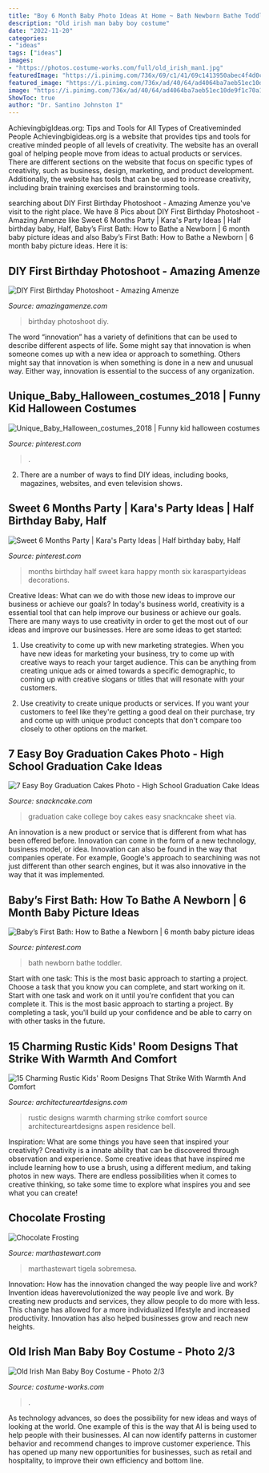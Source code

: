 ```yaml
---
title: "Boy 6 Month Baby Photo Ideas At Home ~ Bath Newborn Bathe Toddler"
description: "Old irish man baby boy costume"
date: "2022-11-20"
categories:
- "ideas"
tags: ["ideas"]
images:
- "https://photos.costume-works.com/full/old_irish_man1.jpg"
featuredImage: "https://i.pinimg.com/736x/69/c1/41/69c1413950abec4f4d0c63cb4d52a26d.jpg"
featured_image: "https://i.pinimg.com/736x/ad/40/64/ad4064ba7aeb51ec10de9f1c70a19f59.jpg"
image: "https://i.pinimg.com/736x/ad/40/64/ad4064ba7aeb51ec10de9f1c70a19f59.jpg"
ShowToc: true
author: "Dr. Santino Johnston I"
---
```



AchievingbigIdeas.org: Tips and Tools for All Types of Creativeminded People
Achievingbigideas.org is a website that provides tips and tools for creative minded people of all levels of creativity. The website has an overall goal of helping people move from ideas to actual products or services. There are different sections on the website that focus on specific types of creativity, such as business, design, marketing, and product development. Additionally, the website has tools that can be used to increase creativity, including brain training exercises and brainstorming tools.

	

		
searching about DIY First Birthday Photoshoot - Amazing Amenze you've visit to the right place. We have 8 Pics about DIY First Birthday Photoshoot - Amazing Amenze like Sweet 6 Months Party | Kara&#039;s Party Ideas | Half birthday baby, Half, Baby’s First Bath: How to Bathe a Newborn | 6 month baby picture ideas and also Baby’s First Bath: How to Bathe a Newborn | 6 month baby picture ideas. Here it is:
		
    
## DIY First Birthday Photoshoot - Amazing Amenze

<img loading=lazy src="https://amazingamenze.com/wp-content/uploads/2020/04/first-birthday-photoshoot.jpg" onerror="this.onerror=null;this.src='https://tse2.mm.bing.net/th?id=OIP.xyLv9TCyDPpSGv36BGNauAHaJ4&amp;pid=15.1';" alt="DIY First Birthday Photoshoot - Amazing Amenze">

_Source: amazingamenze.com_

>birthday photoshoot diy. 

	

The word “innovation” has a variety of definitions that can be used to describe different aspects of life. Some might say that innovation is when someone comes up with a new idea or approach to something. Others might say that innovation is when something is done in a new and unusual way. Either way, innovation is essential to the success of any organization.

    
## Unique_Baby_Halloween_costumes_2018 | Funny Kid Halloween Costumes

<img loading=lazy src="https://i.pinimg.com/736x/b1/25/c3/b125c3abd5f5daffa8d8597c16345f28.jpg" onerror="this.onerror=null;this.src='https://tse2.mm.bing.net/th?id=OIP.q2rzsMBQjTr-mqtjiQx-sAAAAA&amp;pid=15.1';" alt="Unique_Baby_Halloween_costumes_2018 | Funny kid halloween costumes">

_Source: pinterest.com_

>. 

	

2. There are a number of ways to find DIY ideas, including books, magazines, websites, and even television shows.

    
## Sweet 6 Months Party | Kara&#039;s Party Ideas | Half Birthday Baby, Half

<img loading=lazy src="https://i.pinimg.com/736x/69/c1/41/69c1413950abec4f4d0c63cb4d52a26d.jpg" onerror="this.onerror=null;this.src='https://tse2.mm.bing.net/th?id=OIP.LyUyI9RbERwiRgps2As9MwHaLP&amp;pid=15.1';" alt="Sweet 6 Months Party | Kara&#039;s Party Ideas | Half birthday baby, Half">

_Source: pinterest.com_

>months birthday half sweet kara happy month six karaspartyideas decorations. 

	

Creative Ideas: What can we do with those new ideas to improve our business or achieve our goals?
In today's business world, creativity is a essential tool that can help improve our business or achieve our goals. There are many ways to use creativity in order to get the most out of our ideas and improve our businesses. Here are some ideas to get started: 
1. Use creativity to come up with new marketing strategies. When you have new ideas for marketing your business, try to come up with creative ways to reach your target audience. This can be anything from creating unique ads or aimed towards a specific demographic, to coming up with creative slogans or titles that will resonate with your customers. 

2. Use creativity to create unique products or services. If you want your customers to feel like they're getting a good deal on their purchase, try and come up with unique product concepts that don't compare too closely to other options on the market.

    
## 7 Easy Boy Graduation Cakes Photo - High School Graduation Cake Ideas

<img loading=lazy src="https://www.snackncake.com/postpic/2010/09/college-graduation-cake-ideas_759809.jpg" onerror="this.onerror=null;this.src='https://tse2.mm.bing.net/th?id=OIP.TkR-yfbadJGYmw-dQJPXegHaLH&amp;pid=15.1';" alt="7 Easy Boy Graduation Cakes Photo - High School Graduation Cake Ideas">

_Source: snackncake.com_

>graduation cake college boy cakes easy snackncake sheet via. 

	

An innovation is a new product or service that is different from what has been offered before. Innovation can come in the form of a new technology, business model, or idea. Innovation can also be found in the way that companies operate. For example, Google's approach to searchining was not just different than other search engines, but it was also innovative in the way that it was implemented.

    
## Baby’s First Bath: How To Bathe A Newborn | 6 Month Baby Picture Ideas

<img loading=lazy src="https://i.pinimg.com/736x/ad/40/64/ad4064ba7aeb51ec10de9f1c70a19f59.jpg" onerror="this.onerror=null;this.src='https://tse4.mm.bing.net/th?id=OIP.ae1xqX5F_0ad5h9I4zUWTgD6D6&amp;pid=15.1';" alt="Baby’s First Bath: How to Bathe a Newborn | 6 month baby picture ideas">

_Source: pinterest.com_

>bath newborn bathe toddler. 

	

Start with one task: This is the most basic approach to starting a project. Choose a task that you know you can complete, and start working on it.
Start with one task and work on it until you're confident that you can complete it. This is the most basic approach to starting a project. By completing a task, you'll build up your confidence and be able to carry on with other tasks in the future.

    
## 15 Charming Rustic Kids&#039; Room Designs That Strike With Warmth And Comfort

<img loading=lazy src="https://www.architectureartdesigns.com/wp-content/uploads/2016/09/15-Charming-Rustic-Kids-Room-Designs-That-Strike-With-Warmth-And-Comfort-11-630x778.jpg" onerror="this.onerror=null;this.src='https://tse3.mm.bing.net/th?id=OIP.4_fWEYti0rBMVl-aND4H_gHaJJ&amp;pid=15.1';" alt="15 Charming Rustic Kids&#039; Room Designs That Strike With Warmth And Comfort">

_Source: architectureartdesigns.com_

>rustic designs warmth charming strike comfort source architectureartdesigns aspen residence bell. 

	

Inspiration: What are some things you have seen that inspired your creativity?
Creativity is a innate ability that can be discovered through observation and experience. Some creative ideas that have inspired me include learning how to use a brush, using a different medium, and taking photos in new ways. There are endless possibilities when it comes to creative thinking, so take some time to explore what inspires you and see what you can create!

    
## Chocolate Frosting

<img loading=lazy src="http://assets.marthastewart.com/styles/wmax-1500/d31/one-bowl-chocolate-cake-D105483/one-bowl-chocolate-cake-D105483_horiz.jpg?itok=SUxCWQpN" onerror="this.onerror=null;this.src='https://tse2.mm.bing.net/th?id=OIP.AEo9eV1k5Wyh93kHMGYpbQHaEK&amp;pid=15.1';" alt="Chocolate Frosting">

_Source: marthastewart.com_

>marthastewart tigela sobremesa. 

	

Innovation: How has the innovation changed the way people live and work?
Invention ideas haverevolutionized the way people live and work. By creating new products and services, they allow people to do more with less. This change has allowed for a more individualized lifestyle and increased productivity. Innovation has also helped businesses grow and reach new heights.

    
## Old Irish Man Baby Boy Costume - Photo 2/3

<img loading=lazy src="https://photos.costume-works.com/full/old_irish_man1.jpg" onerror="this.onerror=null;this.src='https://tse1.mm.bing.net/th?id=OIP.keQfpncOGJFC8VarndXbyQHaJ3&amp;pid=15.1';" alt="Old Irish Man Baby Boy Costume - Photo 2/3">

_Source: costume-works.com_

>. 

	

As technology advances, so does the possibility for new ideas and ways of looking at the world. One example of this is the way that AI is being used to help people with their businesses. AI can now identify patterns in customer behavior and recommend changes to improve customer experience. This has opened up many new opportunities for businesses, such as retail and hospitality, to improve their own efficiency and bottom line.

